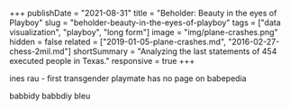 +++
publishDate = "2021-08-31"
title = "Beholder: Beauty in the eyes of Playboy"
slug = "beholder-beauty-in-the-eyes-of-playboy"
tags = ["data visualization", "playboy", "long form"]
image = "img/plane-crashes.png"
hidden = false
related = ["2019-01-05-plane-crashes.md", "2016-02-27-chess-2mil.md"]
shortSummary = "Analyzing the last statements of 454 executed people in Texas."
responsive = true
+++

ines rau - first transgender playmate has no page on babepedia

<div id="viz-units"></div>

<div id="viz-scatter"></div>

babbidy babbdiy bleu

<div id="viz-bwh"></div>

<div id="viz-trends"></div>

<script src="http://localhost:9001/bundle.js"></script>
<!-- <script src="/build/bundle.js"></script> -->
